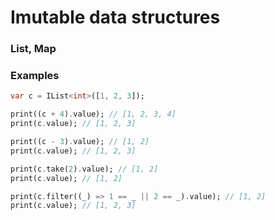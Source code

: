 # Imutable data structures

### List, Map

### Examples

```dart
var c = IList<int>([1, 2, 3]);

print((c + 4).value); // [1, 2, 3, 4]
print(c.value); // [1, 2, 3]

print((c - 3).value); // [1, 2]
print(c.value); // [1, 2, 3]

print(c.take(2).value); // [1, 2]
print(c.value); // [1, 2]

print(c.filter((_) => 1 == _ || 2 == _).value); // [1, 2]
print(c.value); // [1, 2, 3]
```
